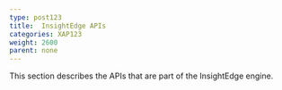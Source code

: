 ```yaml
---
type: post123
title:  InsightEdge APIs
categories: XAP123
weight: 2600
parent: none
---
```


This section describes the APIs that are part of the InsightEdge engine.


<!--
minitoc
-->
